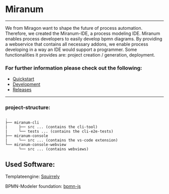 # Miranum

<hr>

We from Miragon want to shape the future of process automation.
Therefore, we created the Miranum-IDE, a process modeling IDE.
Miranum enables process developers to easily develop bpmn diagrams.
By providing a webservice that contains all necessary addons, we enable process developing in a way an IDE would support a programmer.
Some functionalities it provides are:
project creation / generation,
deployment.

### For further information please check out the following:

- [Quickstart](quickstart.md)
- [Development](development.md)
- [Releases](releases.md)


<hr>

### project-structure: 

    .
    ├── miranum-cli
    |     ├── src ... (contains the cli-tool)
    |     └── tests ... (contains the cli-e2e-tests)
    ├── miranum-console
    |     └── src ... (contains the vs-code extension)
    └── miranum-console-webview
          └── src ... (contains webviews)


## Used Software:

Templateengine: [Squirrely](https://squirrelly.js.org/)

BPMN-Modeler foundation: [bpmn-js](https://bpmn.io/toolkit/bpmn-js/)
